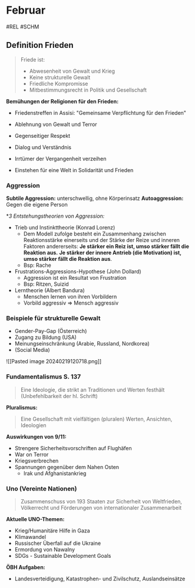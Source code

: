 # Februar
#REL #SCHM 



## Definition Frieden

> Friede ist:
> - Abwesenheit von Gewalt und Krieg
> - Keine strukturelle Gewalt
> - Friedliche Kompromisse
> - Mitbestimmungsrecht in Politik und Gesellschaft


**Bemühungen der Religionen für den Frieden:**
- Friedenstreffen in Assisi: "Gemeinsame Verpflichtung für den Frieden"

- Ablehnung von Gewalt und Terror
- Gegenseitiger Respekt
- Dialog und Verständnis 
- Irrtümer der Vergangenheit verzeihen
- Einstehen für eine Welt in Solidarität und Frieden

### Aggression

**Subtile Aggression:** unterschwellig, ohne Körperinsatz
**Autoaggression:** Gegen die eigene Person

**3 Entstehungstheorien von Aggression:*
- Trieb und Instinkttheorie (Konrad Lorenz)
	- Dem Modell zufolge besteht ein Zusammenhang zwischen Reaktionsstärke einerseits und der Stärke der Reize und inneren Faktoren andererseits: **Je stärker ein Reiz ist, umso stärker fällt die Reaktion aus.** **Je stärker der innere Antrieb (die Motivation) ist, umso stärker fällt die Reaktion aus**.
	- Bsp: Rache
- Frustrations-Aggressions-Hypothese (John Dollard)
	- Aggression ist ein Resultat von Frustration
	- Bsp: Ritzen, Suizid
- Lerntheorie (Albert Bandura)
	- Menschen lernen von ihren Vorbildern
	- Vorbild aggressiv => Mensch aggressiv


### Beispiele für strukturelle Gewalt
- Gender-Pay-Gap (Österreich)
- Zugang zu Bildung (USA)
- Meinungseinschränkung (Arabie, Russland, Nordkorea)
- (Social Media)

![[Pasted image 20240219120718.png]]


### Fundamentalismus S. 137

> Eine Ideologie, die strikt an Traditionen und Werten festhält (Unbefehlbarkeit der hl. Schrift)


**Pluralismus:**
>Eine Gesellschaft mit vielfältigen (pluralen) Werten, Ansichten, Ideologien


**Auswirkungen von 9/11:**
- Strengere Sicherheitsvorschriften auf Flughäfen
- War on Terror 
- Kriegsverbrechen
- Spannungen gegenüber dem Nahen Osten
	- Irak und Afghanistankrieg

### Uno (Vereinte Nationen)

>Zusammenschuss von 193 Staaten zur Sicherheit von Weltfrieden, Völkerrecht und Förderungen von internationaler Zusammenarbeit

**Aktuelle UNO-Themen:**
- Krieg/Humanitäre Hilfe in Gaza
- Klimawandel
- Russischer Überfall auf die Ukraine
- Ermordung von Nawalny
- SDGs - Sustainable Development Goals

**ÖBH Aufgaben:**
- Landesverteidigung, Katastrophen- und Zivilschutz, Auslandseinsätze